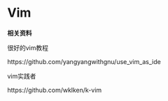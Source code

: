 # Vim

**相关资料**

很好的vim教程

https:\/\/github.com\/yangyangwithgnu\/use\_vim\_as\_ide

vim实践者

https:\/\/github.com\/wklken\/k-vim

